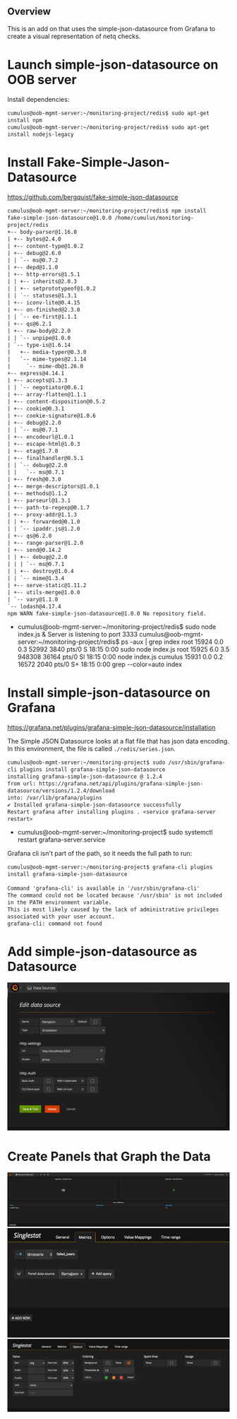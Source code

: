 Overview
--------

This is an add on that uses the simple-json-datasource from Grafana to create a visual representation of netq checks.


# Launch simple-json-datasource on OOB server

Install dependencies:

    cumulus@oob-mgmt-server:~/monitoring-project/redis$ sudo apt-get install npm
    cumulus@oob-mgmt-server:~/monitoring-project/redis$ sudo apt-get install nodejs-legacy

# Install Fake-Simple-Jason-Datasource

https://github.com/bergquist/fake-simple-json-datasource

    cumulus@oob-mgmt-server:~/monitoring-project/redis$ npm install
    fake-simple-json-datasource@1.0.0 /home/cumulus/monitoring-project/redis
    +-- body-parser@1.16.0
    | +-- bytes@2.4.0
    | +-- content-type@1.0.2
    | +-- debug@2.6.0
    | | `-- ms@0.7.2
    | +-- depd@1.1.0
    | +-- http-errors@1.5.1
    | | +-- inherits@2.0.3
    | | +-- setprototypeof@1.0.2
    | | `-- statuses@1.3.1
    | +-- iconv-lite@0.4.15
    | +-- on-finished@2.3.0
    | | `-- ee-first@1.1.1
    | +-- qs@6.2.1
    | +-- raw-body@2.2.0
    | | `-- unpipe@1.0.0
    | `-- type-is@1.6.14
    |   +-- media-typer@0.3.0
    |   `-- mime-types@2.1.14
    |     `-- mime-db@1.26.0
    +-- express@4.14.1
    | +-- accepts@1.3.3
    | | `-- negotiator@0.6.1
    | +-- array-flatten@1.1.1
    | +-- content-disposition@0.5.2
    | +-- cookie@0.3.1
    | +-- cookie-signature@1.0.6
    | +-- debug@2.2.0
    | | `-- ms@0.7.1
    | +-- encodeurl@1.0.1
    | +-- escape-html@1.0.3
    | +-- etag@1.7.0
    | +-- finalhandler@0.5.1
    | | `-- debug@2.2.0
    | |   `-- ms@0.7.1
    | +-- fresh@0.3.0
    | +-- merge-descriptors@1.0.1
    | +-- methods@1.1.2
    | +-- parseurl@1.3.1
    | +-- path-to-regexp@0.1.7
    | +-- proxy-addr@1.1.3
    | | +-- forwarded@0.1.0
    | | `-- ipaddr.js@1.2.0
    | +-- qs@6.2.0
    | +-- range-parser@1.2.0
    | +-- send@0.14.2
    | | +-- debug@2.2.0
    | | | `-- ms@0.7.1
    | | +-- destroy@1.0.4
    | | `-- mime@1.3.4
    | +-- serve-static@1.11.2
    | +-- utils-merge@1.0.0
    | `-- vary@1.1.0
    `-- lodash@4.17.4
    npm WARN fake-simple-json-datasource@1.0.0 No repository field.
-
    cumulus@oob-mgmt-server:~/monitoring-project/redis$ sudo node index.js &
    Server is listening to port 3333
    cumulus@oob-mgmt-server:~/monitoring-project/redis$ ps -aux | grep index
    root     15924  0.0  0.3  52992  3840 pts/0    S    18:15   0:00 sudo node index.js
    root     15925  6.0  3.5 948308 36164 pts/0    Sl   18:15   0:00 node index.js
    cumulus  15931  0.0  0.2  16572  2040 pts/0    S+   18:15   0:00 grep --color=auto index

# Install simple-json-datasource on Grafana

https://grafana.net/plugins/grafana-simple-json-datasource/installation

The Simple JSON Datasource looks at a flat file that has json data encoding. In this environment, the file is called `./redis/series.json`.

    cumulus@oob-mgmt-server:~/monitoring-project$ sudo /usr/sbin/grafana-cli plugins install grafana-simple-json-datasource
    installing grafana-simple-json-datasource @ 1.2.4
    from url: https://grafana.net/api/plugins/grafana-simple-json-datasource/versions/1.2.4/download
    into: /var/lib/grafana/plugins
    ✔ Installed grafana-simple-json-datasource successfully
    Restart grafana after installing plugins . <service grafana-server restart>
-
    cumulus@oob-mgmt-server:~/monitoring-project$ sudo systemctl restart grafana-server.service

Grafana cli isn't part of the path, so it needs the full path to run:

    cumulus@oob-mgmt-server:~/monitoring-project$ grafana-cli plugins install grafana-simple-json-datasource

    Command 'grafana-cli' is available in '/usr/sbin/grafana-cli'
    The command could not be located because '/usr/sbin' is not included in the PATH environment variable.
    This is most likely caused by the lack of administrative privileges associated with your user account.
    grafana-cli: command not found

# Add simple-json-datasource as Datasource

![SimpleJsonSource](DataSource.png)

# Create Panels that Graph the Data

![Panel](Panel.png)
![PanelMetrics](PanelMetrics.png)
![PanelOptions](PanelOptions.png)
